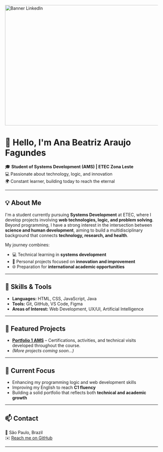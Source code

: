 <img width="1584" height="396" alt="Banner Linkedln" src="https://github.com/user-attachments/assets/bca79181-c70d-465f-baf7-c22788c636ca" />

# 👋 Hello, I'm Ana Beatriz Araujo Fagundes

🎓 **Student of Systems Development (AMS) | ETEC Zona Leste**  
💻 Passionate about technology, logic, and innovation  
🌍 Constant learner, building today to reach the eternal  

---

## 💡 About Me

I'm a student currently pursuing **Systems Development** at ETEC, where I develop projects involving **web technologies, logic, and problem solving**.  
Beyond programming, I have a strong interest in the intersection between **science and human development**, aiming to build a multidisciplinary background that connects **technology, research, and health**.

My journey combines:
- 💻 Technical learning in **systems development**
- 🧠 Personal projects focused on **innovation and improvement**
- 🌐 Preparation for **international academic opportunities**

---

## 🧩 Skills & Tools

- **Languages:** HTML, CSS, JavaScript, Java  
- **Tools:** Git, GitHub, VS Code, Figma  
- **Areas of Interest:** Web Development, UX/UI, Artificial Intelligence  

---

## 📁 Featured Projects

- [**Portfolio 1 AMS**](https://github.com/fagundessana/Portfolio1AMS) – Certifications, activities, and technical visits developed throughout the course.  
- *(More projects coming soon...)*

---

## 🌱 Current Focus

- Enhancing my programming logic and web development skills  
- Improving my English to reach **C1 fluency**  
- Building a solid portfolio that reflects both **technical and academic growth**

---

## 📫 Contact

📍 São Paulo, Brazil  
✉️ [Reach me on GitHub](https://github.com/fagundessana)

---

